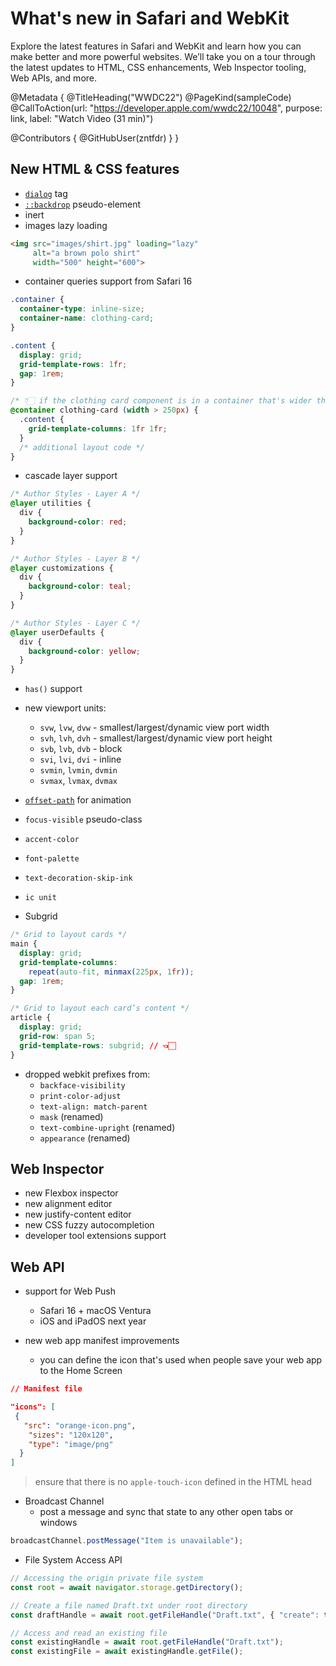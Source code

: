 # What's new in Safari and WebKit

Explore the latest features in Safari and WebKit and learn how you can make better and more powerful websites. We’ll take you on a tour through the latest updates to HTML, CSS enhancements, Web Inspector tooling, Web APIs, and more.

@Metadata {
   @TitleHeading("WWDC22")
   @PageKind(sampleCode)
   @CallToAction(url: "https://developer.apple.com/wwdc22/10048", purpose: link, label: "Watch Video (31 min)")

   @Contributors {
      @GitHubUser(zntfdr)
   }
}



## New HTML & CSS features

- [`dialog`][dialog] tag
- [`::backdrop`][backdrop] pseudo-element
- inert
- images lazy loading

```html
<img src="images/shirt.jpg" loading="lazy"
     alt="a brown polo shirt"
     width="500" height="600">
```

- container queries support from Safari 16

```css
.container {
  container-type: inline-size;
  container-name: clothing-card;
}

.content {
  display: grid;
  grid-template-rows: 1fr;
  gap: 1rem;
}

/* 👇🏻 if the clothing card component is in a container that's wider than 250 pixels, */
@container clothing-card (width > 250px) { 
  .content {
    grid-template-columns: 1fr 1fr;
  }
  /* additional layout code */
}
```

- cascade layer support

```css
/* Author Styles - Layer A */
@layer utilities {
  div {
    background-color: red;
  }
}

/* Author Styles - Layer B */
@layer customizations {
  div {
    background-color: teal;
  }
}

/* Author Styles - Layer C */
@layer userDefaults {
  div {
    background-color: yellow;
  }
}
```

- `has()` support
- new viewport units:
  - `svw`, `lvw`, `dvw` - smallest/largest/dynamic view port width
  - `svh`, `lvh`, `dvh` - smallest/largest/dynamic view port height
  - `svb`, `lvb`, `dvb` - block
  - `svi`, `lvi`, `dvi` - inline
  - `svmin`, `lvmin`, `dvmin` 
  - `svmax`, `lvmax`, `dvmax`

- [`offset-path`][offset-path-property] for animation
- `focus-visible` pseudo-class
- `accent-color`
- `font-palette`
- `text-decoration-skip-ink`
- `ic unit`
- Subgrid

```css
/* Grid to layout cards */
main {
  display: grid;
  grid-template-columns: 
    repeat(auto-fit, minmax(225px, 1fr));
  gap: 1rem;
}

/* Grid to layout each card’s content */
article {
  display: grid;
  grid-row: span 5;
  grid-template-rows: subgrid; // 👈🏻
}
```

- dropped webkit prefixes from:
  - `backface-visibility`
  - `print-color-adjust`
  - `text-align: match-parent`
  - `mask` (renamed)
  - `text-combine-upright` (renamed)
  - `appearance` (renamed)

## Web Inspector

- new Flexbox inspector
- new alignment editor
- new justify-content editor
- new CSS fuzzy autocompletion
- developer tool extensions support

## Web API

- support for Web Push
  - Safari 16 + macOS Ventura
  - iOS and iPadOS next year

- new web app manifest improvements
  - you can define the icon that's used when people save your web app to the Home Screen

```json
// Manifest file 

"icons": [
 {
   "src": "orange-icon.png",
    "sizes": "120x120",
    "type": "image/png"
  }
]
```

> ensure that there is no `apple-touch-icon` defined in the HTML head

- Broadcast Channel
  - post a message and sync that state to any other open tabs or windows

```js
broadcastChannel.postMessage("Item is unavailable");
```

- File System Access API

```js
// Accessing the origin private file system
const root = await navigator.storage.getDirectory();

// Create a file named Draft.txt under root directory
const draftHandle = await root.getFileHandle("Draft.txt", { "create": true });

// Access and read an existing file
const existingHandle = await root.getFileHandle("Draft.txt");
const existingFile = await existingHandle.getFile();
```

[dialog]: https://www.w3schools.com/tags/tag_dialog.asp
[backdrop]: https://developer.mozilla.org/en-US/docs/Web/CSS/::backdrop
[offset-path-property]: https://www.w3.org/TR/motion-1/#offset-path-property
